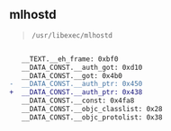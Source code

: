 ## mlhostd

> `/usr/libexec/mlhostd`

```diff

   __TEXT.__eh_frame: 0xbf0
   __DATA_CONST.__auth_got: 0xd10
   __DATA_CONST.__got: 0x4b0
-  __DATA_CONST.__auth_ptr: 0x450
+  __DATA_CONST.__auth_ptr: 0x438
   __DATA_CONST.__const: 0x4fa8
   __DATA_CONST.__objc_classlist: 0x28
   __DATA_CONST.__objc_protolist: 0x38

```
